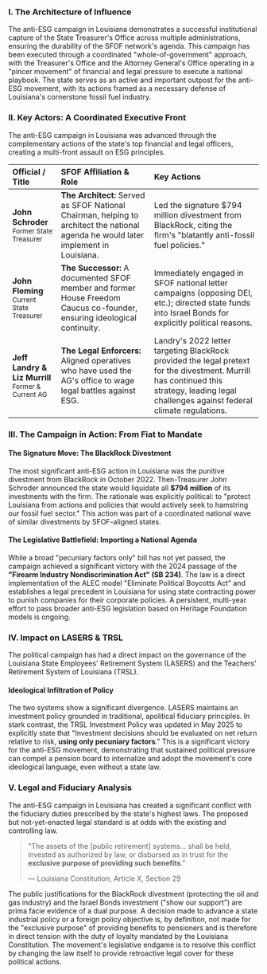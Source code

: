 ---
---
### I. The Architecture of Influence

The anti-ESG campaign in Louisiana demonstrates a successful institutional capture of the State Treasurer's Office across multiple administrations, ensuring the durability of the SFOF network's agenda. This campaign has been executed through a coordinated "whole-of-government" approach, with the Treasurer's Office and the Attorney General's Office operating in a "pincer movement" of financial and legal pressure to execute a national playbook. The state serves as an active and important outpost for the anti-ESG movement, with its actions framed as a necessary defense of Louisiana's cornerstone fossil fuel industry.

### II. Key Actors: A Coordinated Executive Front

The anti-ESG campaign in Louisiana was advanced through the complementary actions of the state's top financial and legal officers, creating a multi-front assault on ESG principles.

| Official / Title | SFOF Affiliation & Role | Key Actions |
| :--- | :--- | :--- |
| **John Schroder**<br><span style="font-size: smaller;">Former State Treasurer</span> | **The Architect:** Served as SFOF National Chairman, helping to architect the national agenda he would later implement in Louisiana. | Led the signature $794 million divestment from BlackRock, citing the firm's "blatantly anti-fossil fuel policies." |
| **John Fleming**<br><span style="font-size: smaller;">Current State Treasurer</span> | **The Successor:** A documented SFOF member and former House Freedom Caucus co-founder, ensuring ideological continuity. | Immediately engaged in SFOF national letter campaigns (opposing DEI, etc.); directed state funds into Israel Bonds for explicitly political reasons. |
| **Jeff Landry & Liz Murrill**<br><span style="font-size: smaller;">Former & Current AG</span> | **The Legal Enforcers:** Aligned operatives who have used the AG's office to wage legal battles against ESG. | Landry's 2022 letter targeting BlackRock provided the legal pretext for the divestment. Murrill has continued this strategy, leading legal challenges against federal climate regulations. |

### III. The Campaign in Action: From Fiat to Mandate

#### The Signature Move: The BlackRock Divestment
The most significant anti-ESG action in Louisiana was the punitive divestment from BlackRock in October 2022. Then-Treasurer John Schroder announced the state would liquidate all **$794 million** of its investments with the firm. The rationale was explicitly political: to "protect Louisiana from actions and policies that would actively seek to hamstring our fossil fuel sector." This action was part of a coordinated national wave of similar divestments by SFOF-aligned states.

#### The Legislative Battlefield: Importing a National Agenda
While a broad "pecuniary factors only" bill has not yet passed, the campaign achieved a significant victory with the 2024 passage of the **"Firearm Industry Nondiscrimination Act" (SB 234)**. The law is a direct implementation of the ALEC model "Eliminate Political Boycotts Act" and establishes a legal precedent in Louisiana for using state contracting power to punish companies for their corporate policies. A persistent, multi-year effort to pass broader anti-ESG legislation based on Heritage Foundation models is ongoing.

### IV. Impact on LASERS & TRSL

The political campaign has had a direct impact on the governance of the Louisiana State Employees' Retirement System (LASERS) and the Teachers' Retirement System of Louisiana (TRSL).

#### Ideological Infiltration of Policy
The two systems show a significant divergence. LASERS maintains an investment policy grounded in traditional, apolitical fiduciary principles. In stark contrast, the TRSL Investment Policy was updated in May 2025 to explicitly state that "Investment decisions should be evaluated on net return relative to risk, **using only pecuniary factors**." This is a significant victory for the anti-ESG movement, demonstrating that sustained political pressure can compel a pension board to internalize and adopt the movement's core ideological language, even without a state law.

### V. Legal and Fiduciary Analysis

The anti-ESG campaign in Louisiana has created a significant conflict with the fiduciary duties prescribed by the state's highest laws. The proposed but not-yet-enacted legal standard is at odds with the existing and controlling law.

> "The assets of the [public retirement] systems... shall be held, invested as authorized by law, or disbursed as in trust for the **exclusive purpose of providing such benefits**."
>
> — Louisiana Constitution, Article X, Section 29

The public justifications for the BlackRock divestment (protecting the oil and gas industry) and the Israel Bonds investment ("show our support") are prima facie evidence of a dual purpose. A decision made to advance a state industrial policy or a foreign policy objective is, by definition, not made for the "exclusive purpose" of providing benefits to pensioners and is therefore in direct tension with the duty of loyalty mandated by the Louisiana Constitution. The movement's legislative endgame is to resolve this conflict by changing the law itself to provide retroactive legal cover for these political actions.
